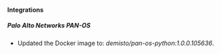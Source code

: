 
#### Integrations

##### Palo Alto Networks PAN-OS

- Updated the Docker image to: *demisto/pan-os-python:1.0.0.105636*.
